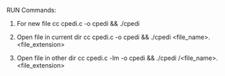 RUN Commands:
1. For new file
cc cpedi.c -o cpedi && ./cpedi

2. Open file in current dir
cc cpedi.c -o cpedi && ./cpedi <file_name>.<file_extension>

3. Open file in other dir
cc cpedi.c -lm -o cpedi && ./cpedi <path>/<file_name>.<file_extension>
